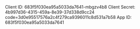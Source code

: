 Client ID: 683f5f030ea95a5033da7641-mbgzv4b8
Client Secret: 4b997d36-4315-459a-8e39-37d338d9cc24
code=3d0e95517576a2c4f279ca9396011c8d531a7b58
App ID: 683f5f030ea95a5033da7641